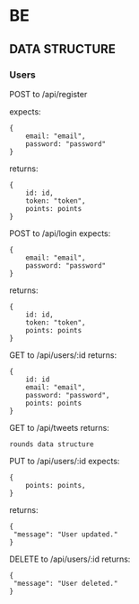 # BE

## DATA STRUCTURE

### Users
POST to /api/register

expects:
```
{
    email: "email",
    password: "password"
}
```
returns:
```
{
    id: id, 
    token: "token",
    points: points
}
```

POST to /api/login
expects: 
```
{
    email: "email",
    password: "password"
}
```
returns:
```
{
    id: id, 
    token: "token",
    points: points
}
```

GET to /api/users/:id
returns:
```
{
    id: id
    email: "email",
    password: "password",
    points: points
}
```

GET to /api/tweets
returns:
```
rounds data structure
```


PUT to /api/users/:id
expects: 
```
{
    points: points,
}
```

returns:
```
{
 "message": "User updated."
}
```


DELETE to /api/users/:id
returns:
```
{
 "message": "User deleted."
}
```

